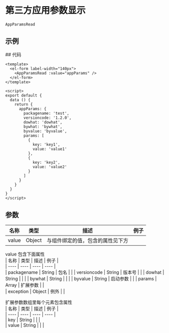 # 第三方应用参数显示

`AppParamsRead`

## 示例

<ClientOnly>
<Demo>
  <AppParamsReadDemo />
</Demo>
</ClientOnly>
## 代码

```vue
<template>
  <el-form label-width="140px">
    <AppParamsRead :value="appParams" />
  </el-form>
</template>

<script>
export default {
  data () {
    return {
      appParams: {
        packagename: 'test',
        versioncode: '1.2.0',
        dowhat: 'dowhat',
        bywhat: 'bywhat',
        byvalue: 'byvalue',
        params: [
          {
            key: 'key1',
            value: 'value1'
          },
          {
            key: 'key2',
            value: 'value2'
          }
        ]
      }
    }
  }
}
</script>
```

## 参数

| 名称  | 类型   | 描述                             | 例子 |
| ----- | ------ | -------------------------------- | ---- |
| value | Object | 与组件绑定的值，包含的属性见下方 |      |

value 包含下面属性  
| 名称 | 类型 | 描述 | 例子 |  
| ---- | ---- | ---- | ---- |  
| packagename | String | 包名 | |
| versioncode | String | 版本号 | |
| dowhat | String | | |
| bywhat | String | | |
| byvalue | String | 启动参数 | |
| params | Array | 扩展参数 | |  
| exception | Object | 例外 | |

扩展参数数组里每个元素包含属性  
| 名称 | 类型 | 描述 | 例子 |  
| ---- | ---- | ---- | ---- |  
| key | String | | |  
| value | String | | |
